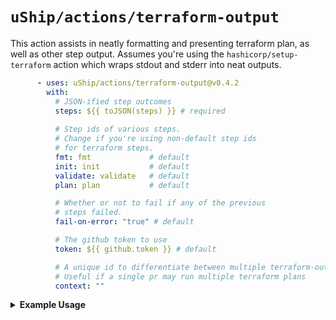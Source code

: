 # `uShip/actions/terraform-output`

This action assists in neatly formatting and presenting terraform plan, as well as other step output. Assumes you're using the `hashicorp/setup-terraform` action which wraps stdout and stderr into neat outputs.

```yml
      - uses: uShip/actions/terraform-output@v0.4.2
        with:
          # JSON-ified step outcomes
          steps: ${{ toJSON(steps) }} # required
  
          # Step ids of various steps.
          # Change if you're using non-default step ids
          # for terraform steps.
          fmt: fmt             # default
          init: init           # default
          validate: validate   # default
          plan: plan           # default

          # Whether or not to fail if any of the previous
          # steps failed.
          fail-on-error: "true" # default

          # The github token to use
          token: ${{ github.token }} # default

          # A unique id to differentiate between multiple terraform-output actions
          # Useful if a single pr may run multiple terraform plans
          context: ""
```

<details><summary><b>Example Usage</b></summary>

```yml
      - uses: actions/checkout@v2
      - uses: hashicorp/setup-terraform@v1

      - name: Terraform fmt
        id: fmt
        run: terraform fmt -check

      - name: Terraform Init
        id: init
        run: terraform init

      - name: Terraform Validate
        id: validate
        run: terraform validate -no-color

      - name: Terraform Plan
        id: plan
        run: terraform plan -no-color

      - uses: uShip/actions/terraform-output@v0.4.2
        if: ${{ always() }}
        with:
          steps: ${{ toJSON(steps) }}
```
</details>
